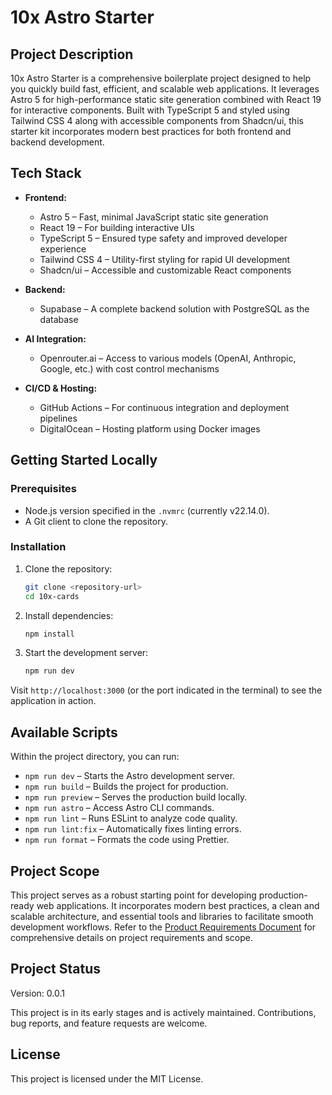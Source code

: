 # 10x Astro Starter

## Project Description

10x Astro Starter is a comprehensive boilerplate project designed to help you quickly build fast, efficient, and scalable web applications. It leverages Astro 5 for high-performance static site generation combined with React 19 for interactive components. Built with TypeScript 5 and styled using Tailwind CSS 4 along with accessible components from Shadcn/ui, this starter kit incorporates modern best practices for both frontend and backend development.

## Tech Stack

- **Frontend:**

  - Astro 5 – Fast, minimal JavaScript static site generation
  - React 19 – For building interactive UIs
  - TypeScript 5 – Ensured type safety and improved developer experience
  - Tailwind CSS 4 – Utility-first styling for rapid UI development
  - Shadcn/ui – Accessible and customizable React components

- **Backend:**

  - Supabase – A complete backend solution with PostgreSQL as the database

- **AI Integration:**

  - Openrouter.ai – Access to various models (OpenAI, Anthropic, Google, etc.) with cost control mechanisms

- **CI/CD & Hosting:**
  - GitHub Actions – For continuous integration and deployment pipelines
  - DigitalOcean – Hosting platform using Docker images

## Getting Started Locally

### Prerequisites

- Node.js version specified in the `.nvmrc` (currently v22.14.0).
- A Git client to clone the repository.

### Installation

1. Clone the repository:

   ```bash
   git clone <repository-url>
   cd 10x-cards
   ```

2. Install dependencies:

   ```bash
   npm install
   ```

3. Start the development server:
   ```bash
   npm run dev
   ```

Visit `http://localhost:3000` (or the port indicated in the terminal) to see the application in action.

## Available Scripts

Within the project directory, you can run:

- `npm run dev` – Starts the Astro development server.
- `npm run build` – Builds the project for production.
- `npm run preview` – Serves the production build locally.
- `npm run astro` – Access Astro CLI commands.
- `npm run lint` – Runs ESLint to analyze code quality.
- `npm run lint:fix` – Automatically fixes linting errors.
- `npm run format` – Formats the code using Prettier.

## Project Scope

This project serves as a robust starting point for developing production-ready web applications. It incorporates modern best practices, a clean and scalable architecture, and essential tools and libraries to facilitate smooth development workflows. Refer to the [Product Requirements Document](./prd.md) for comprehensive details on project requirements and scope.

## Project Status

Version: 0.0.1

This project is in its early stages and is actively maintained. Contributions, bug reports, and feature requests are welcome.

## License

This project is licensed under the MIT License.
